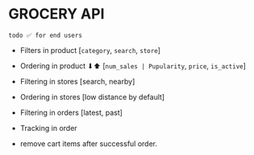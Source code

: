 # GROCERY API

`todo ✅ for end users`
- Filters in product [`category`, `search`, `store`]
- Ordering in product ⬇⬆ [`num_sales | Pupularity`, `price`, `is_active`]

- Filtering in stores [search, nearby]
- Ordering in stores [low distance by default]

- Filtering in orders [latest, past]
- Tracking in order

- remove cart items after successful order.
